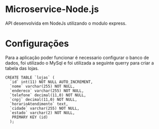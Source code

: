 # Microservice-Node.js
API desenvolvida em NodeJs utilizando o modulo express.

# Configurações
Para a aplicação poder funcionar é necessario configurar o banco de dados, foi utilizado o MySql e foi utilizada a seguinte querry para
criar a tabela das lojas. 
```
CREATE TABLE `lojas` (
  `id` int(11) NOT NULL AUTO_INCREMENT,
  `nome` varchar(255) NOT NULL,
  `endereco` varchar(255) NOT NULL,
  `telefone` decimal(11,0) NOT NULL,
  `cnpj` decimal(11,0) NOT NULL,
  `horarioAtendimento` text,
  `cidade` varchar(255) NOT NULL,
  `estado` varchar(2) NOT NULL,
   PRIMARY KEY (id)
  );
 ```
  
